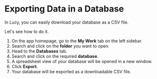 # Exporting Data in a Database

In Lucy, you can easily download your database as a CSV file.

Let's see how to do it.

1. On the app homepage, go to the **My Work** tab on the left sidebar.
2. Search and click on the **folder** you want to open.
3. Head to the **Databases** tab.
4. Search and click on the required **database**.
5. A spreadsheet view of your database will be opened in a new window.
6. Click **Export**.
7. Your database will be exported as a downloadable CSV file.
